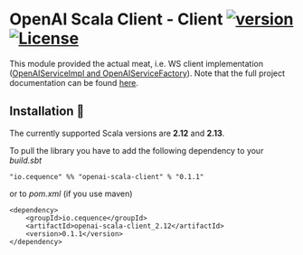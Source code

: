# OpenAI Scala Client - Client [![version](https://img.shields.io/badge/version-0.1.1-green.svg)](https://cequence.io) [![License](https://img.shields.io/badge/License-MIT-lightgrey.svg)](https://opensource.org/licenses/MIT)

This module provided the actual meat, i.e. WS client implementation ([OpenAIServiceImpl and OpenAIServiceFactory](./src/main/scala/io/cequence/openaiscala/service/OpenAIServiceImpl.scala)).
Note that the full project documentation can be found [here](../README.md).

## Installation 🚀

The currently supported Scala versions are **2.12** and **2.13**.

To pull the library you have to add the following dependency to your *build.sbt*

```
"io.cequence" %% "openai-scala-client" % "0.1.1"
```

or to *pom.xml* (if you use maven)

```
<dependency>
    <groupId>io.cequence</groupId>
    <artifactId>openai-scala-client_2.12</artifactId>
    <version>0.1.1</version>
</dependency>
```